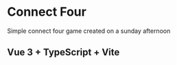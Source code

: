 # Connect Four
Simple connect four game created on a sunday afternoon

## Vue 3 + TypeScript + Vite





